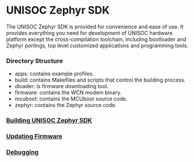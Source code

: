 # UNISOC Zephyr SDK

The UNISOC Zephyr SDK is provided for convenience and ease of use.
It provides everything you need for development of UNISOC hardware
platform except the cross-compilation toolchain, including
bootloader and Zephyr portings, top level customized applications
and programming tools.

### **Directory Structure**
- apps: contains example profiles.
- build: contains Makefiles and scripts that control the building process.
- dloader: is firmware downloading tool.
- firmware: contains the WCN modem binary.
- mcuboot: contains the MCUboot source code.
- zephyr: contains the Zephyr source code.

### [Building UNISOC Zephyr SDK](build.md)

### [Updating Firmware](update_firmware.md)

### [Debugging](debug.md)

